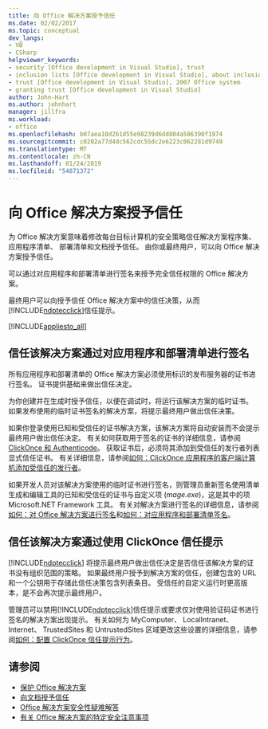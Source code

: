 ```yaml
---
title: 向 Office 解决方案授予信任
ms.date: 02/02/2017
ms.topic: conceptual
dev_langs:
- VB
- CSharp
helpviewer_keywords:
- security [Office development in Visual Studio], trust
- inclusion lists [Office development in Visual Studio], about inclusion lists
- trust [Office development in Visual Studio], 2007 Office system
- granting trust [Office development in Visual Studio]
author: John-Hart
ms.author: johnhart
manager: jillfra
ms.workload:
- office
ms.openlocfilehash: b07aea10d2b1d55e98239d6dd804a506390f1974
ms.sourcegitcommit: c0202a77d4dc562cdc55dc2e6223c062281d9749
ms.translationtype: MT
ms.contentlocale: zh-CN
ms.lasthandoff: 01/24/2019
ms.locfileid: "54871372"
---
```

# <a name="grant-trust-to-office-solutions"></a>向 Office 解决方案授予信任
  为 Office 解决方案意味着修改每台目标计算机的安全策略信任解决方案程序集、 应用程序清单、 部署清单和文档授予信任。 由你或最终用户，可以向 Office 解决方案授予信任。

 可以通过对应用程序和部署清单进行签名来授予完全信任权限的 Office 解决方案。

 最终用户可以向授予信任 Office 解决方案中的信任决策，从而[!INCLUDE[ndptecclick](../vsto/includes/ndptecclick-md.md)]信任提示。

 [!INCLUDE[appliesto_all](../vsto/includes/appliesto-all-md.md)]

##  <a name="Signing"></a> 信任该解决方案通过对应用程序和部署清单进行签名
 所有应用程序和部署清单的 Office 解决方案必须使用标识的发布服务器的证书进行签名。 证书提供基础来做出信任决定。

 为你创建并在生成时授予信任，以便在调试时，将运行该解决方案的临时证书。 如果发布使用的临时证书签名的解决方案，将提示最终用户做出信任决策。

 如果你登录使用已知和受信任的证书解决方案，该解决方案将自动安装而不会提示最终用户做出信任决定。 有关如何获取用于签名的证书的详细信息，请参阅[ClickOnce 和 Authenticode](../deployment/clickonce-and-authenticode.md)。 获取证书后，必须将其添加到受信任的发行者列表显式信任证书。 有关详细信息，请参阅[如何：ClickOnce 应用程序的客户端计算机添加受信任的发行者](../deployment/how-to-add-a-trusted-publisher-to-a-client-computer-for-clickonce-applications.md)。

 如果开发人员对该解决方案使用的临时证书进行签名，则管理员重新签名使用清单生成和编辑工具的已知和受信任的证书与自定义项 (*mage.exe*)，这是其中的项Microsoft.NET Framework 工具。 有关对解决方案进行签名的详细信息，请参阅[如何：对 Office 解决方案进行签名](../vsto/how-to-sign-office-solutions.md)和[如何：对应用程序和部署清单签名](../ide/how-to-sign-application-and-deployment-manifests.md)。

##  <a name="TrustPrompt"></a>信任该解决方案通过使用 ClickOnce 信任提示
 [!INCLUDE[ndptecclick](../vsto/includes/ndptecclick-md.md)] 将提示最终用户做出信任决定是否信任该解决方案的证书没有组织范围的策略。 如果最终用户授予到解决方案的信任，创建包含的 URL 和一个公钥用于存储此信任决策包含列表条目。 受信任的自定义运行时更高版本，是不会再次提示最终用户。

 管理员可以禁用[!INCLUDE[ndptecclick](../vsto/includes/ndptecclick-md.md)]信任提示或要求仅对使用验证码证书进行签名的解决方案出现提示。 有关如何为 MyComputer、 LocalIntranet、 Internet、 TrustedSites 和 UntrustedSites 区域更改这些设置的详细信息，请参阅[如何：配置 ClickOnce 信任提示行为](../deployment/how-to-configure-the-clickonce-trust-prompt-behavior.md)。

## <a name="see-also"></a>请参阅

- [保护 Office 解决方案](../vsto/securing-office-solutions.md)
- [向文档授予信任](../vsto/granting-trust-to-documents.md)
- [Office 解决方案安全性疑难解答](../vsto/troubleshooting-office-solution-security.md)
- [有关 Office 解决方案的特定安全注意事项](../vsto/specific-security-considerations-for-office-solutions.md)